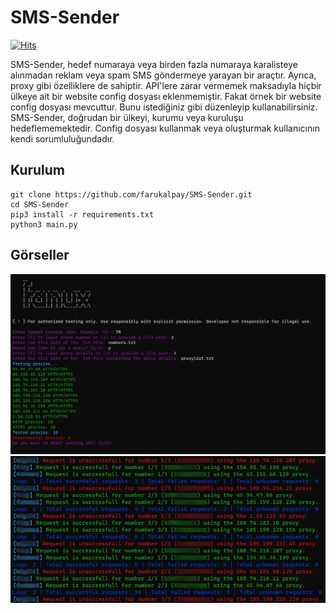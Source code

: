# SMS-Sender
[![Hits](https://hits.sh/github.com/farukalpay/SMS-Sender.svg)](https://hits.sh/github.com/farukalpay/SMS-Sender/)

SMS-Sender, hedef numaraya veya birden fazla numaraya karalisteye alınmadan reklam veya spam SMS göndermeye yarayan bir araçtır. Ayrıca, proxy gibi özelliklere de sahiptir. API'lere zarar vermemek maksadıyla hiçbir ülkeye ait bir website config dosyası eklenmemiştir. Fakat örnek bir website config dosyası mevcuttur. Bunu istediğiniz gibi düzenleyip kullanabilirsiniz. SMS-Sender, doğrudan bir ülkeyi, kurumu veya kuruluşu hedeflememektedir. Config dosyası kullanmak veya oluşturmak kullanıcının kendi sorumluluğundadır.

Kurulum
----
```console
git clone https://github.com/farukalpay/SMS-Sender.git
cd SMS-Sender
pip3 install -r requirements.txt
python3 main.py
```

Görseller
----

![Screenshot](https://raw.githubusercontent.com/farukalpay/SMS-Sender/gh-pages/images/main.png)
![Screenshot](https://raw.githubusercontent.com/farukalpay/SMS-Sender/gh-pages/images/progress.jpg)
